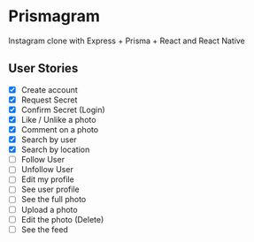 # Prismagram

Instagram clone with Express + Prisma + React and React Native

## User Stories

- [x] Create account
- [x] Request Secret
- [x] Confirm Secret (Login)
- [x] Like / Unlike a photo
- [x] Comment on a photo
- [x] Search by user
- [x] Search by location
- [ ] Follow User
- [ ] Unfollow User
- [ ] Edit my profile
- [ ] See user profile
- [ ] See the full photo
- [ ] Upload a photo
- [ ] Edit the photo (Delete)
- [ ] See the feed